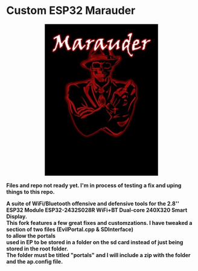
# Custom ESP32 Marauder
<p align="center"><img alt="Custom Marauder logo" src="https://github.com/ATOMNFT/CYD-ESP32Marauder/blob/master/pictures/M8.jpeg" width="300"></p>
<p align="center">

  <b>Files and repo not ready yet. I'm in process of testing a fix and uping things to this repo.</b>
  
  <b>A suite of WiFi/Bluetooth offensive and defensive tools for the 2.8'' ESP32 Module ESP32-2432S028R WiFi+BT Dual-core 240X320 Smart Display.</b>
  <br> <b>This fork features a few great fixes and customzations. I have tweaked a section of two files (EvilPortal.cpp & SDInterface) <br> to allow the portals <br> used in EP to be stored in a folder on the sd card instead of just being stored in the root folder.</b>
  <br> 
  <b>The folder must be titled "portals" and I will include a zip with the folder and the ap.config file.</b>
  
  <br>
